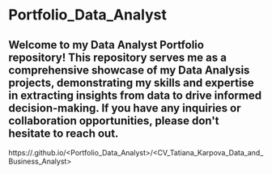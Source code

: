 # Portfolio_Data_Analyst
## Welcome to my Data Analyst Portfolio repository! This repository serves me as a comprehensive showcase of my Data Analysis projects, demonstrating my skills and expertise in extracting insights from data to drive informed decision-making. If you have any inquiries or collaboration opportunities, please don't hesitate to reach out.
https://<TatianaKarpovaP>.github.io/<Portfolio_Data_Analyst>/<CV_Tatiana_Karpova_Data_and_Business_Analyst>
